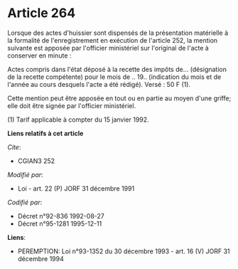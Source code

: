 # Article 264

Lorsque des actes d'huissier sont dispensés de la présentation matérielle à la formalité de l'enregistrement  en exécution de
l'article 252, la mention suivante est apposée par l'officier ministériel sur l'original de l'acte à conserver en minute :

Actes compris dans l'état déposé à la recette des impôts de... (désignation de la recette compétente) pour le mois de .. 19..
(indication du mois et de l'année au cours desquels l'acte a été rédigé). Versé : 50 F (1).

Cette mention peut être apposée  en tout ou en partie  au moyen d'une griffe; elle doit être signée par l'officier
ministériel.

(1) Tarif applicable à compter du 15 janvier 1992.

**Liens relatifs à cet article**

_Cite_:

  - CGIAN3 252

_Modifié par_:

  - Loi - art. 22 (P) JORF 31 décembre 1991

_Codifié par_:

  - Décret n°92-836 1992-08-27
  - Décret n°95-1281 1995-12-11

**Liens**:

  - PEREMPTION: Loi n°93-1352 du 30 décembre 1993 - art. 16 (V) JORF 31 décembre 1994
